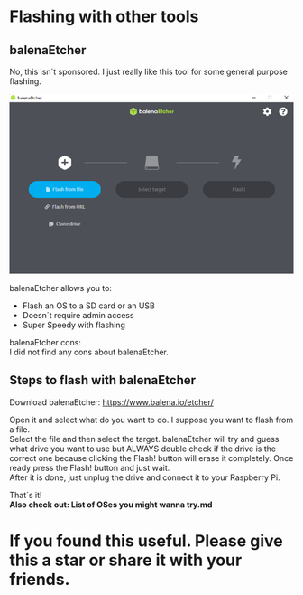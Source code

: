 # Flashing with other tools
## balenaEtcher
No, this isn´t sponsored. I just really like this tool for some general purpose flashing.
</br>

![balenaEtcher Home](imgs/behome.png)

balenaEtcher allows you to:
* Flash an OS to a SD card or an USB
* Doesn´t require admin access
* Super Speedy with flashing

balenaEtcher cons: <br />
I did not find any cons about balenaEtcher.

## Steps to flash with balenaEtcher
Download balenaEtcher: https://www.balena.io/etcher/

Open it and select what do you want to do. I suppose you want to flash from a file. <br />
Select the file and then select the target. balenaEtcher will try and guess what drive you want to use but ALWAYS double check if the drive is the correct one because clicking the Flash! button will erase it completely. Once ready press the Flash! button and just wait. <br />
After it is done, just unplug the drive and connect it to your Raspberry Pi.

That´s it! <br />
**Also check out: List of OSes you might wanna try.md**
# If you found this useful. Please give this a star or share it with your friends.
